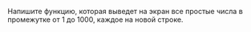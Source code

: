 Напишите функцию, которая выведет на экран все простые числа в промежутке от 1 до 1000, каждое на новой строке.